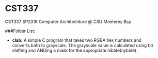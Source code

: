 # CST337
CST337 SP2016 Computer Architechture @ CSU Monterey Bay

###Folder List:

- **clab:** A simple C program that takes two RGBA hex numbers and converts both to grayscale. The grayscale value is calculated using bit shifting and ANDing a mask for the appropriate nibble(nybble).  
